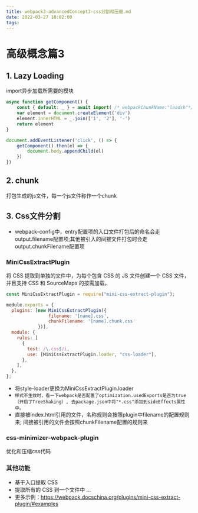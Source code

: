 ```yaml
---
title: webpack3-advancedConcept3-css分割和压缩.md
date: 2022-03-27 18:02:00
tags:
---
```

# 高级概念篇3
## 1. Lazy Loading
<!-- more -->
import异步加载所需要的模块
``` javascript
async function getComponent() {
    const { default: _ } = await import( /* webpackChunkName:"loadsh"*/ 'lodash')
    var element = document.createElement('div')
    element.innerHTML = _.join(['1', '2'], '-')
    return element
}

document.addEventListener('click', () => {
    getComponent().then(el => {
        document.body.appendChild(el)
    })
})
```
## 2. chunk
打包生成的js文件，每一个js文件称作一个chunk

## 3. Css文件分割
* webpack-config中，entry配置项的入口文件打包后的命名会走output.filename配置项;其他被引入的间接文件打包时会走output.chunkFilename配置项

### MiniCssExtractPlugin
将 CSS 提取到单独的文件中，为每个包含 CSS 的 JS 文件创建一个 CSS 文件，并且支持 CSS 和 SourceMaps 的按需加载。
``` javascript
const MiniCssExtractPlugin = require("mini-css-extract-plugin");

module.exports = {
  plugins: [new MiniCssExtractPlugin({
                filename: '[name].css',
                chunkFilename: '[name].chunk.css'
            })],
  module: {
    rules: [
      {
        test: /\.css$/i,
        use: [MiniCssExtractPlugin.loader, "css-loader"],
      },
    ],
  },
};
```
* 将style-loader更换为MiniCssExtractPlugin.loader
* ```样式不生效时，看一下webpack是否配置了optimization.usedExports是否为true（开启了TreeShaking）, 去package.json中将"*.css"添加到sideEffects属性中。```
* 直接被index.html引用的文件，名称规则会按照plugin中filename的配置规则来; 间接被引用的文件会按照chunkFilename配置的规则来

### css-minimizer-webpack-plugin
优化和压缩css代码

### 其他功能
* 基于入口提取 CSS
* 提取所有的 CSS 到一个文件中
...
* 更多示例：https://webpack.docschina.org/plugins/mini-css-extract-plugin/#examples
